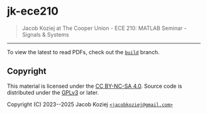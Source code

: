 # jk-ece210

> Jacob Koziej at The Cooper Union - ECE 210: MATLAB Seminar - Signals &
> Systems

______________________________________________________________________

To view the latest to read PDFs, check out the [`build`] branch.

## Copyright

This material is licensed under the [CC BY-NC-SA 4.0]. Source code is
distributed under the [GPLv3] or later.

Copyright (C) 2023--2025 Jacob Koziej [`<jacobkoziej@gmail.com>`]

[cc by-nc-sa 4.0]: https://creativecommons.org/licenses/by-nc-sa/4.0/
[gplv3]: https://www.gnu.org/licenses/gpl-3.0.html
[`<jacobkoziej@gmail.com>`]: mailto:jacobkoziej@gmail.com
[`build`]: https://github.com/jacobkoziej/jk-ece210/tree/build
